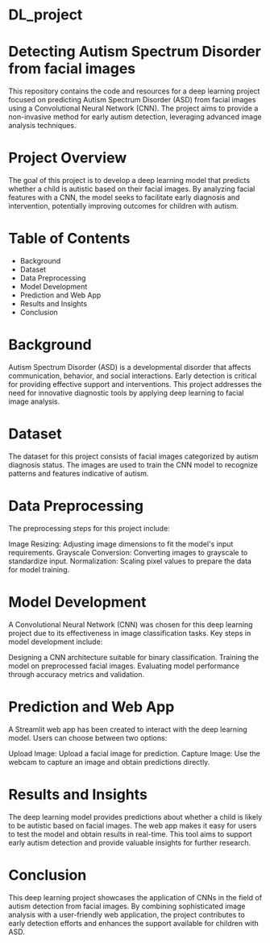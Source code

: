 # DL_project

# Detecting Autism Spectrum Disorder from facial images

This repository contains the code and resources for a deep learning project focused on predicting Autism Spectrum Disorder (ASD) from facial images using a Convolutional Neural Network (CNN). The project aims to provide a non-invasive method for early autism detection, leveraging advanced image analysis techniques.

# Project Overview
The goal of this project is to develop a deep learning model that predicts whether a child is autistic based on their facial images. By analyzing facial features with a CNN, the model seeks to facilitate early diagnosis and intervention, potentially improving outcomes for children with autism.

# Table of Contents

- Background
- Dataset
- Data Preprocessing
- Model Development
- Prediction and Web App
- Results and Insights
- Conclusion


# Background
Autism Spectrum Disorder (ASD) is a developmental disorder that affects communication, behavior, and social interactions. Early detection is critical for providing effective support and interventions. This project addresses the need for innovative diagnostic tools by applying deep learning to facial image analysis.

# Dataset
The dataset for this project consists of facial images categorized by autism diagnosis status. The images are used to train the CNN model to recognize patterns and features indicative of autism.

# Data Preprocessing
The preprocessing steps for this project include:

Image Resizing: Adjusting image dimensions to fit the model's input requirements.
Grayscale Conversion: Converting images to grayscale to standardize input.
Normalization: Scaling pixel values to prepare the data for model training.

# Model Development
A Convolutional Neural Network (CNN) was chosen for this deep learning project due to its effectiveness in image classification tasks. Key steps in model development include:

Designing a CNN architecture suitable for binary classification.
Training the model on preprocessed facial images.
Evaluating model performance through accuracy metrics and validation.

# Prediction and Web App
A Streamlit web app has been created to interact with the deep learning model. Users can choose between two options:

Upload Image: Upload a facial image for prediction.
Capture Image: Use the webcam to capture an image and obtain predictions directly.

# Results and Insights
The deep learning model provides predictions about whether a child is likely to be autistic based on facial images. The web app makes it easy for users to test the model and obtain results in real-time. This tool aims to support early autism detection and provide valuable insights for further research.

# Conclusion
This deep learning project showcases the application of CNNs in the field of autism detection from facial images. By combining sophisticated image analysis with a user-friendly web application, the project contributes to early detection efforts and enhances the support available for children with ASD.
